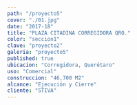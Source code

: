 ```yaml
---
path: "/proyecto5"
cover: "./01.jpg"
date: "2017-18"
title: "PLAZA CITADINA CORREGIDORA QRO."
color: "seccion1"
clave: "proyecto2" 
galeria: "proyecto5" 
published: true
ubicacion: "Corregidora, Querétaro"
uso: "Comercial"
construccion: "46,700 M2"
alcance: "Ejecución y Cierre"
cliente: "STIVA"
---
```

